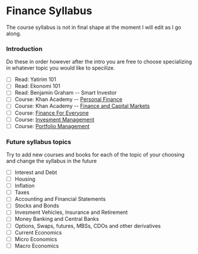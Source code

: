 # Finance Syllabus

The course syllabus is not in final shape at the moment I will edit as I go along.

### Introduction

Do these in order however after the intro you are free to choose specializing in whatever topic you would like to specilize.

- [ ] Read: Yatirim 101
- [ ] Read: Ekonomi 101
- [ ] Read: Benjamin Graham -- Smart Investor
- [ ] Course: Khan Academy -- [Personal Finance](https://www.khanacademy.org/college-careers-more/personal-finance)
- [ ] Course: Khan Academy -- [Finance and Capital Markets](https://www.khanacademy.org/economics-finance-domain/core-finance)
- [ ] Course: [Finance For Everyone](https://www.coursera.org/specializations/finance-for-everyone)
- [ ] Course: [Invesment Management](https://www.coursera.org/specializations/investment-management)
- [ ] Course: [Portfolio Management](https://www.coursera.org/specializations/investment-portolio-management)

### Future syllabus topics

Try to add new courses and books for each of the topic of your choosing and change the syllabus in the future 

- [ ] Interest and Debt
- [ ] Housing
- [ ] Inflation
- [ ] Taxes
- [ ] Accounting and Financial Statements
- [ ] Stocks and Bonds
- [ ] Invesment Vehicles, Insurance and Retirement
- [ ] Money Banking and Central Banks
- [ ] Options, Swaps, futures, MBSs, CDOs and other derivatives
- [ ] Current Economics
- [ ] Micro Economics
- [ ] Macro Economics
